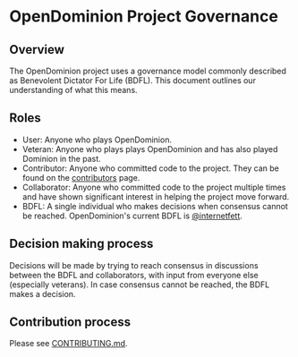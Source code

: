 # OpenDominion Project Governance

## Overview

The OpenDominion project uses a governance model commonly described as Benevolent Dictator For Life (BDFL). This document outlines our understanding of what this means.

## Roles

* User: Anyone who plays OpenDominion.
* Veteran: Anyone who plays plays OpenDominion and has also played Dominion in the past.
* Contributor: Anyone who committed code to the project. They can be found on the [contributors](https://github.com/OpenDominion/OpenDominion/graphs/contributors) page.
* Collaborator: Anyone who committed code to the project multiple times and have shown significant interest in helping the project move forward.
* BDFL: A single individual who makes decisions when consensus cannot be reached. OpenDominion's current BDFL is [@internetfett](https://github.com/internetfett).

## Decision making process

Decisions will be made by trying to reach consensus in discussions between the BDFL and collaborators, with input from everyone else (especially veterans). In case consensus cannot be reached, the BDFL makes a decision.

## Contribution process

Please see [CONTRIBUTING.md](CONTRIBUTING.md).


